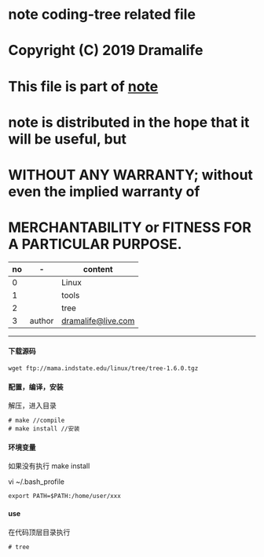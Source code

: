 # note coding-tree related file
# Copyright (C) 2019 Dramalife
# 
# This file is part of [note](https://github.com/Dramalife/note.git)
# 
# note is distributed in the hope that it will be useful, but
# WITHOUT ANY WARRANTY; without even the implied warranty of
# MERCHANTABILITY or FITNESS FOR A PARTICULAR PURPOSE.


no|-|content|
--|--|--
0||Linux
1||tools
2||tree
3|author|dramalife@live.com
---
#### 下载源码
```
wget ftp://mama.indstate.edu/linux/tree/tree-1.6.0.tgz
```
#### 配置，编译，安装
解压，进入目录
```
# make //compile
# make install //安装
```
#### 环境变量
如果没有执行 make install

vi ~/.bash_profile
```
export PATH=$PATH:/home/user/xxx
```
#### use
在代码顶层目录执行
```
# tree
```
